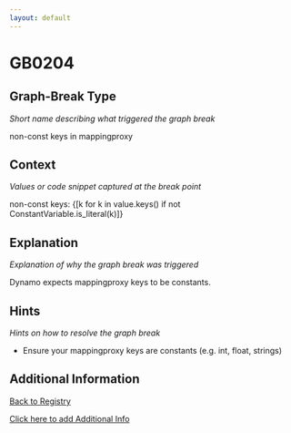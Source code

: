 ```yaml
---
layout: default
---
```

# GB0204

## Graph-Break Type
*Short name describing what triggered the graph break*

non-const keys in mappingproxy

## Context
*Values or code snippet captured at the break point*

non-const keys: {[k for k in value.keys() if not ConstantVariable.is_literal(k)]}

## Explanation
*Explanation of why the graph break was triggered*

Dynamo expects mappingproxy keys to be constants.

## Hints
*Hints on how to resolve the graph break*

- Ensure your mappingproxy keys are constants (e.g. int, float, strings)


## Additional Information

<!-- ADDITIONAL INFORMATION START - Add custom information below this line -->

<!-- ADDITIONAL INFORMATION END -->

[Back to Registry](../index.html)

[Click here to add Additional Info](https://github.com/pytorch-labs/compile-graph-break-site/edit/main/docs/gb/gb0204.md)
